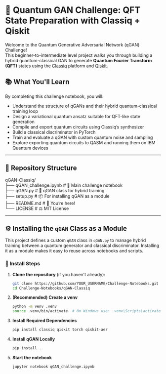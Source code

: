 # 🧠 Quantum GAN Challenge: QFT State Preparation with Classiq + Qiskit

Welcome to the Quantum Generative Adversarial Network (qGAN) Challenge!  
This beginner-to-intermediate level project walks you through building a hybrid quantum-classical GAN to generate **Quantum Fourier Transform (QFT)** states using the [Classiq](https://classiq.io) platform and [Qiskit](https://qiskit.org).

## 📚 What You'll Learn

By completing this challenge notebook, you will:

- Understand the structure of qGANs and their hybrid quantum-classical training loop
- Design a variational quantum ansatz suitable for QFT-like state generation
- Compile and export quantum circuits using Classiq’s synthesizer
- Build a classical discriminator in PyTorch
- Train and evaluate a qGAN with custom quantum noise and sampling
- Explore exporting quantum circuits to QASM and running them on IBM Quantum devices

---

## 📁 Repository Structure
qGAN-Classiq/  
├── qGAN_challenge.ipynb       # 🧪 Main challenge notebook  
├── qGAN.py                    # 🧠 qGAN class for hybrid training  
├── setup.py                   # 📦 For installing qGAN as a module  
├── README.md                  # 📄 You’re here!  
└── LICENSE                    # ⚖️ MIT License

---

## ⚙️ Installing the `qGAN` Class as a Module

This project defines a custom `qGAN` class in `qGAN.py` to manage hybrid training between a quantum generator and classical discriminator. Installing it as a module makes it easy to reuse across notebooks and scripts.

### 🧪 Install Steps

1. **Clone the repository** (if you haven't already):  
   ```bash  
   git clone https://github.com/YOUR_USERNAME/Challenge-Notebooks.git  
   cd Challenge-Notebooks/qGAN-Classiq  

2. **(Recommended) Create a venv**
   ```bash   
   python -m venv .venv  
   source .venv/bin/activate  # On Windows use: .venv\Scripts\activate  
   
3. **Install Required Dependencies**
   ```bash  
   pip install classiq qiskit torch qiskit-aer  

4. **Install qGAN Locally**
   ```bash  
   pip install .  

5. **Start the notebook**
   ```bash
   jupyter notebook qGAN_challenge.ipynb
   ```
